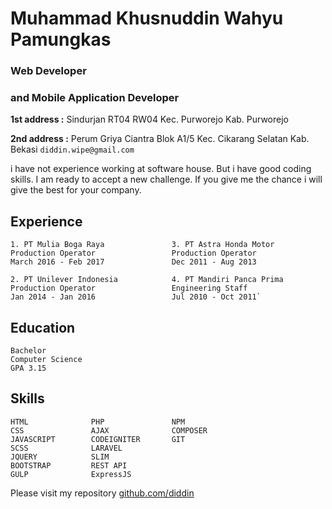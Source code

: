 # Muhammad Khusnuddin Wahyu Pamungkas
### Web Developer 
### and Mobile Application Developer 
**1st address :** Sindurjan RT04 RW04 Kec. Purworejo Kab. Purworejo

**2nd address :** Perum Griya Ciantra Blok A1/5 Kec. Cikarang Selatan Kab. Bekasi
  `diddin.wipe@gmail.com`

i have not experience working at software house. But i have good coding skills. I am ready to accept a new challenge. If you give me the chance i will give the best for your company.



## Experience

    1. PT Mulia Boga Raya               3. PT Astra Honda Motor
    Production Operator                 Production Operator
    March 2016 - Feb 2017               Dec 2011 - Aug 2013
    
    2. PT Unilever Indonesia            4. PT Mandiri Panca Prima
    Production Operator                 Engineering Staff
    Jan 2014 - Jan 2016                 Jul 2010 - Oct 2011`
   
##  Education

    Bachelor
    Computer Science
    GPA 3.15
    
##  Skills

    HTML              PHP               NPM
    CSS               AJAX              COMPOSER
    JAVASCRIPT        CODEIGNITER       GIT
    SCSS              LARAVEL 
    JQUERY            SLIM 
    BOOTSTRAP         REST API
    GULP              ExpressJS
   
Please visit my repository [github.com/diddin](project/list)
